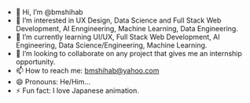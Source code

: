 - 👋 Hi, I’m @bmshihab
- 👀 I’m interested in UX Design, Data Science and Full Stack Web Development, AI Enngineering, Machine Learning, Data Engineering.
- 🌱 I’m currently learning UI/UX, Full Stack Web Development, AI Engineering, Data Science/Engineering, Machine Learning.
- 💞️ I’m looking to collaborate on any project that gives me an internship opportunity.
- 📫 How to reach me: bmshihab@yahoo.com
- 😄 Pronouns: He/Him...
- ⚡ Fun fact: I love Japanese animation.

<!---
bmshihab/bmshihab is a ✨ special ✨ repository because its `README.md` (this file) appears on your GitHub profile.
You can click the Preview link to take a look at your changes.
--->
